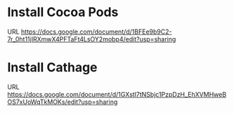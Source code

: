 # Install Cocoa Pods
URL
https://docs.google.com/document/d/1BFEe9b9C2-7r_0ht11jIRXmwX4PFTaFt4LsOY2mobp4/edit?usp=sharing
# Install Cathage 
URL
https://docs.google.com/document/d/1GXstl7tNSbjc1PzpDzH_EhXVMHweBOS7xUoWqTkMOKs/edit?usp=sharing

